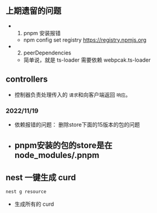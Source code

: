 ## 上期遗留的问题

- 1. pnpm 安装报错

  - npm config set registry https://registry.npmjs.org

- 2. peerDependencies

  - 简单说，就是 ts-loader 需要依赖 webpcak.ts-loader

## controllers

- 控制器负责处理传入的 `请求`和向客户端返回 `响应`。

### 2022/11/19

- 依赖报错的问题： 删除store下面的15版本的包的问题
- pnpm安装的包的store是在node_modules/.pnpm
  - 

## nest 一键生成 curd

```bash
nest g resource
```

- 生成所有的 curd

